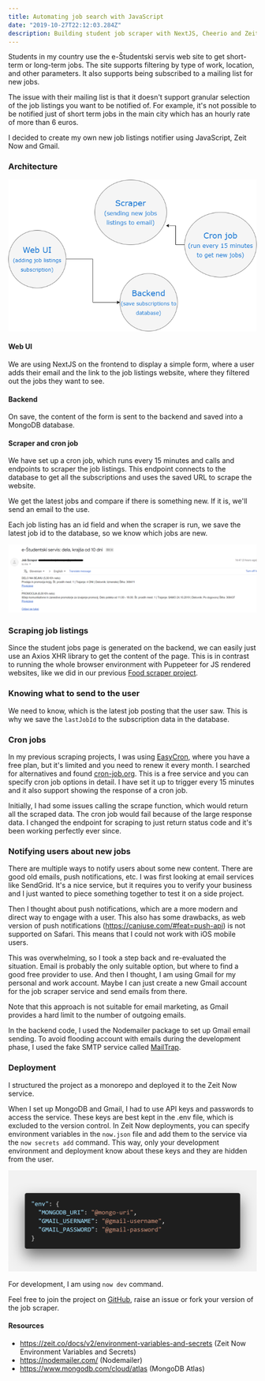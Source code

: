 ```yaml
---
title: Automating job search with JavaScript
date: "2019-10-27T22:12:03.284Z"
description: Building student job scraper with NextJS, Cheerio and Zeit Now.
---
```


Students in my country use the e-Študentski servis web site to get short-term or long-term jobs. The site supports filtering by type of work, location, and other parameters. It also supports being subscribed to a mailing list for new jobs.

The issue with their mailing list is that it doesn't support granular selection of the job listings you want to be notified of. For example, it's not possible to be notified just of short term jobs in the main city which has an hourly rate of more than 6 euros.

I decided to create my own new job listings notifier using JavaScript, Zeit Now and Gmail.

### Architecture

![Architecture](./arhitecture-diagram.png)

#### Web UI

We are using NextJS on the frontend to display a simple form, where a user adds their email and the link to the job listings website, where they filtered out the jobs they want to see.

#### Backend

On save, the content of the form is sent to the backend and saved into a MongoDB database.

#### Scraper and cron job

We have set up a cron job, which runs every 15 minutes and calls and endpoints to scraper the job listings. This endpoint connects to the database to get all the subscriptions and uses the saved URL to scrape the website.

We get the latest jobs and compare if there is something new. If it is, we'll send an email to the use.

Each job listing has an id field and when the scraper is run, we save the latest job id to the database, so we know which jobs are new.

![New Jobs Email](./new-jobs-email.png)

### Scraping job listings

Since the student jobs page is generated on the backend, we can easily just use an Axios XHR library to get the content of the page. This is in contrast to running the whole browser environment with Puppeteer for JS rendered websites, like we did in our previous [Food scraper project](https://devhealth.io/food-scraper/).

### Knowing what to send to the user

We need to know, which is the latest job posting that the user saw. This is why we save the `lastJobId` to the subscription data in the database.

### Cron jobs

In my previous scraping projects, I was using [EasyCron](http://easycron.com), where you have a free plan, but it's limited and you need to renew it every month. I searched for alternatives and found [cron-job.org](https://cron-job.org). This is a free service and you can specify cron job options in detail. I have set it up to trigger every 15 minutes and it also support showing the response of a cron job.

Initially, I had some issues calling the scrape function, which would return all the scraped data. The cron job would fail because of the large response data. I changed the endpoint for scraping to just return status code and it's been working perfectly ever since.

### Notifying users about new jobs

There are multiple ways to notify users about some new content. There are good old emails, push notifications, etc. I was first looking at email services like SendGrid. It's a nice service, but it requires you to verify your business and I just wanted to piece something together to test it on a side project.

Then I thought about push notifications, which are a more modern and direct way to engage with a user. This also has some drawbacks, as web version of push notifications (https://caniuse.com/#feat=push-api) is not supported on Safari. This means that I could not work with iOS mobile users.

This was overwhelming, so I took a step back and re-evaluated the situation. Email is probably the only suitable option, but where to find a good free provider to use. And then I thought, I am using Gmail for my personal and work account. Maybe I can just create a new Gmail account for the job scraper service and send emails from there.

Note that this approach is not suitable for email marketing, as Gmail provides a hard limit to the number of outgoing emails.

In the backend code, I used the Nodemailer package to set up Gmail email sending. To avoid flooding account with emails during the development phase, I used the fake SMTP service called [MailTrap](https://mailtrap.io/).

### Deployment

I structured the project as a monorepo and deployed it to the Zeit Now service.

When I set up MongoDB and Gmail, I had to use API keys and passwords to access the service. These keys are best kept in the .env file, which is excluded to the version control. In Zeit Now deployments, you can specify environment variables in the `now.json` file and add them to the service via the `now secrets add` command. This way, only your development environment and deployment know about these keys and they are hidden from the user.

![Now Secrets](./now-secrets.png)

For development, I am using `now dev` command.

Feel free to join the project on [GitHub](https://github.com/jamzi/job-scraper), raise an issue or fork your version of the job scraper.

#### Resources

- https://zeit.co/docs/v2/environment-variables-and-secrets (Zeit Now Environment Variables and Secrets)
- https://nodemailer.com/ (Nodemailer)
- https://www.mongodb.com/cloud/atlas (MongoDB Atlas)
